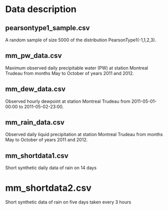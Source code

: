 # Data description

## pearsontype1_sample.csv

A random sample of size 5000 of the distribution PearsonType1(-1,1,2,3).


## mm_pw_data.csv

Maximum observed daily precipitable water (PW) at station Montreal Trudeau from months May to October of years 2011 and 2012.


## mm_dew_data.csv

Observed hourly dewpoint at station Montreal Trudeau from 2011-05-01-00:00 to 2011-05-02-23:00.


## mm_rain_data.csv

Observed daily liquid precipitation at station Montreal Trudeau from months May to October of years 2011 and 2012.


## mm_shortdata1.csv

Short synthetic daily data of rain on 14 days


# mm_shortdata2.csv

Short synthetic data of rain on five days taken every 3 hours